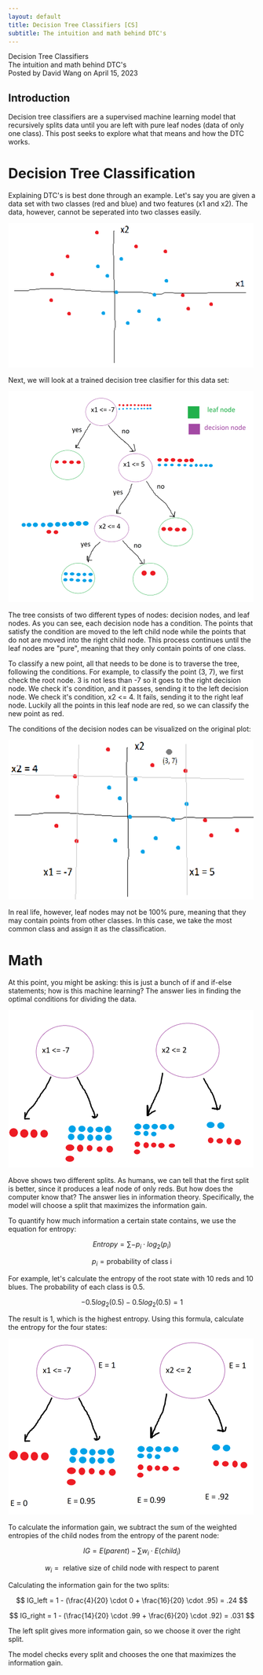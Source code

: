 ```yaml
---
layout: default
title: Decision Tree Classifiers [CS]
subtitle: The intuition and math behind DTC's
---
```


<script type="text/javascript" async src='https://cdnjs.cloudflare.com/ajax/libs/mathjax/2.7.2/MathJax.js?config=TeX-MML-AM_CHTML'></script>

<script type="text/x-mathjax-config">
  MathJax.Hub.Config({ TeX: { extensions: ["color.js"] }});
</script>

<div markdown="1" class="container">

<div class="postTitle"> Decision Tree Classifiers </div>
<div class="desc"> The intuition and math behind DTC's </div>
<div class="postDate"> Posted by David Wang on April 15, 2023 </div>

## Introduction
Decision tree classifiers are a supervised machine learning model that recursively splits data until you are left with pure leaf nodes (data of only one class). This post seeks to explore what that means and how the DTC works. 

# Decision Tree Classification
Explaining DTC's is best done through an example. Let's say you are given a data set with two classes (red and blue) and two features (x1 and x2). The data, however, cannot be seperated into two classes easily. 

![Alt text](../images/dtc1.png)

Next, we will look at a trained decision tree clasifier for this data set:

![Alt text](../images/dtc2.png)

The tree consists of two different types of nodes: decision nodes, and leaf nodes. As you can see, each decision node has a condition. The points that satisfy the condition are moved to the left child node while the points that do not are moved into the right child node. This process continues until the leaf nodes are "pure", meaning that they only contain points of one class. 

To classify a new point, all that needs to be done is to traverse the tree, following the conditions. For example, to classify the point (3, 7), we first check the root node. 3 is not less than -7 so it goes to the right decision node. We check it's condition, and it passes, sending it to the left decision node. We check it's condition, x2 <= 4. It fails, sending it to the right leaf node. Luckily all the points in this leaf node are red, so we can classify the new point as red. 

The conditions of the decision nodes can be visualized on the original plot:

![Alt text](../images/dtc3.png)

In real life, however, leaf nodes may not be 100% pure, meaning that they may contain points from other classes. In this case, we take the most common class and assign it as the classification. 

# Math
At this point, you might be asking: this is just a bunch of if and if-else statements; how is this machine learning? The answer lies in finding the optimal conditions for dividing the data. 

![Alt text](../images/dtc4.png)

Above shows two different splits. As humans, we can tell that the first split is better, since it produces a leaf node of only reds. But how does the computer know that? The answer lies in information theory. Specifically, the model will choose a split that maximizes the information gain.

To quantify how much information a certain state contains, we use the equation for entropy:

$$ 
Entropy = \sum -p_i \cdot log_2(p_i) 
$$

$$
p_i = \text {probability of class i}
$$

For example, let's calculate the entropy of the root state with 10 reds and 10 blues. The probability of each class is 0.5.

$$
-0.5log_2(0.5) - 0.5log_2(0.5) = 1
$$

The result is 1, which is the highest entropy. Using this formula, calculate the entropy for the four states: 

![Alt text](../images/dtc5.png)

To calculate the information gain, we subtract the sum of the weighted entropies of the child nodes from the entropy of the parent node:

$$ 
IG = E(parent) - \sum w_i \cdot E(child_i)
$$

$$
w_i = \text{ relative size of child node with respect to parent}
$$

Calculating the information gain for the two splits: 

$$
IG_left = 1 - (\frac{4}{20} \cdot 0 + \frac{16}{20} \cdot .95) = .24
$$

$$
IG_right = 1 - (\frac{14}{20} \cdot .99 + \frac{6}{20} \cdot .92) = .031
$$

The left split gives more information gain, so we choose it over the right split.

The model checks every split and chooses the one that maximizes the information gain. 

